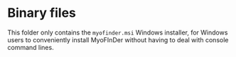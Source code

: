 Binary files
============

This folder only contains the `myofinder.msi` Windows installer, for Windows
users to conveniently install MyoFInDer without having to deal with console
command lines.
